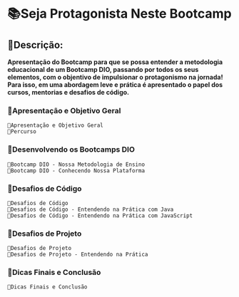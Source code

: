 # 📚Seja Protagonista Neste Bootcamp

## 👀Descrição:
<b>
Apresentação do Bootcamp para que se possa entender a metodologia educacional de um Bootcamp DIO, passando por todos os seus elementos, com o objentivo de impulsionar o protagonismo na jornada!  
Para isso, em uma abordagem leve e prática é apresentado o papel dos cursos, mentorias e desafios de código.
</b>


### 🔺Apresentação e Objetivo Geral
    🔹Apresentação e Objetivo Geral  
    🔹Percurso  

### 🔺Desenvolvendo os Bootcamps DIO
    🔹Bootcamp DIO - Nossa Metodologia de Ensino  
    🔹Bootcamp DIO - Conhecendo Nossa Plataforma  

### 🔺Desafios de Código
    🔹Desafios de Código  
    🔹Desafios de Código - Entendendo na Prática com Java  
    🔹Desafios de Código - Entendendo na Prática com JavaScript  

### 🔺Desafios de Projeto
    🔹Desafios de Projeto  
    🔹Desafios de Projeto - Entendendo na Prática  

### 🔺Dicas Finais e Conclusão
    🔹Dicas Finais e Conclusão  
